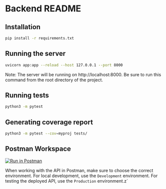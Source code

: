 # Backend README

## Installation
```bash
pip install -r requirements.txt
```

## Running the server
```bash
uvicorn app:app --reload --host 127.0.0.1 --port 8000

```
Note: The server will be running on http://localhost:8000.
Be sure to run this command from the root directory of the project.

## Running tests
```bash
python3 -m pytest
```

## Generating coverage report
```bash
python3 -m pytest --cov=myproj tests/ 
```

## Postman Workspace
[![Run in Postman](https://run.pstmn.io/button.svg)](https://mp6-backend-api-endpoint-testing.postman.co/workspace/8272030c-3ed4-409e-bf53-b9ae07a682db)

When working with the API in Postman, make sure to choose the correct environment. For local development, use the `Development` environment. For testing the deployed API, use the `Production` environment.z`